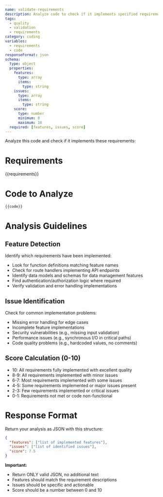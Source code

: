 ```yaml
---
name: validate-requirements
description: Analyze code to check if it implements specified requirements
tags:
  - quality
  - validation
  - requirements
category: coding
variables:
  - requirements
  - code
responseFormat: json
schema:
  type: object
  properties:
    features:
      type: array
      items:
        type: string
    issues:
      type: array
      items:
        type: string
    score:
      type: number
      minimum: 0
      maximum: 10
  required: [features, issues, score]
---
```


Analyze this code and check if it implements these requirements:

# Requirements
{{requirements}}

# Code to Analyze
```javascript
{{code}}
```

# Analysis Guidelines

## Feature Detection
Identify which requirements have been implemented:
- Look for function definitions matching feature names
- Check for route handlers implementing API endpoints
- Identify data models and schemas for data management features
- Find authentication/authorization logic where required
- Verify validation and error handling implementations

## Issue Identification
Check for common implementation problems:
- Missing error handling for edge cases
- Incomplete feature implementations
- Security vulnerabilities (e.g., missing input validation)
- Performance issues (e.g., synchronous I/O in critical paths)
- Code quality problems (e.g., hardcoded values, no comments)

## Score Calculation (0-10)
- 10: All requirements fully implemented with excellent quality
- 8-9: All requirements implemented with minor issues
- 6-7: Most requirements implemented with some issues
- 4-5: Some requirements implemented or major issues present
- 2-3: Few requirements implemented or critical issues
- 0-1: Requirements not met or code non-functional

# Response Format

Return your analysis as JSON with this structure:

```json
{
  "features": ["list of implemented features"],
  "issues": ["list of identified issues"],
  "score": 7.5
}
```

**Important:**
- Return ONLY valid JSON, no additional text
- Features should match the requirement descriptions
- Issues should be specific and actionable
- Score should be a number between 0 and 10